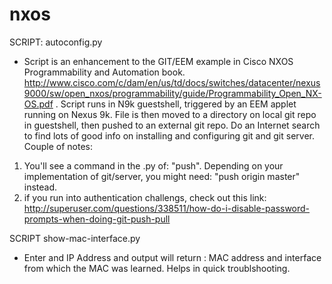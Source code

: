 # nxos

SCRIPT: autoconfig.py

- Script is an enhancement to the GIT/EEM example in Cisco NXOS Programmability and Automation book.
http://www.cisco.com/c/dam/en/us/td/docs/switches/datacenter/nexus9000/sw/open_nxos/programmability/guide/Programmability_Open_NX-OS.pdf . Script runs in N9k guestshell, triggered by an EEM applet running on Nexus 9k. File is then moved to a directory on local git repo in guestshell, then pushed to an external git repo. Do an Internet search to find lots of good info on installing and configuring git     and git server. Couple of notes:
1) You'll see a command in the .py of:  "push". Depending on your implementation of git/server, you might need:  "push origin master" instead.
2) if you run into authentication challengs, check out this link: http://superuser.com/questions/338511/how-do-i-disable-password-prompts-when-doing-git-push-pull



SCRIPT show-mac-interface.py

- Enter and IP Address and output will return : MAC address and interface from which the MAC was learned. Helps in quick troublshooting.



